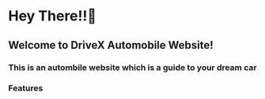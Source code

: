 <h1>Hey There!!🌝</h1>
<h2>Welcome to DriveX Automobile Website!</h2>
<h3>This is an autombile website which is a guide to your dream car</h3>

<h3>Features</h3>
